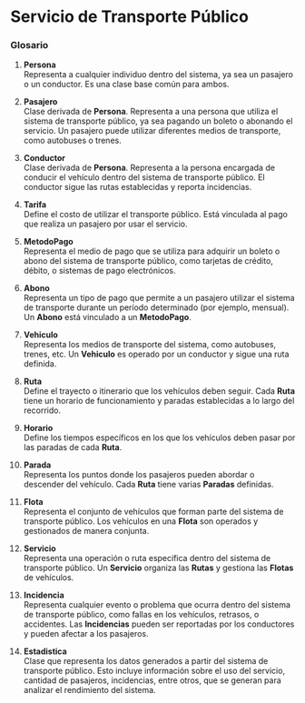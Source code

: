 # **Servicio de Transporte Público**

### **Glosario**

1. **Persona**  
   Representa a cualquier individuo dentro del sistema, ya sea un pasajero o un conductor. Es una clase base común para ambos.

2. **Pasajero**  
   Clase derivada de **Persona**. Representa a una persona que utiliza el sistema de transporte público, ya sea pagando un boleto o abonando el servicio. Un pasajero puede utilizar diferentes medios de transporte, como autobuses o trenes.

3. **Conductor**  
   Clase derivada de **Persona**. Representa a la persona encargada de conducir el vehículo dentro del sistema de transporte público. El conductor sigue las rutas establecidas y reporta incidencias.

4. **Tarifa**  
   Define el costo de utilizar el transporte público. Está vinculada al pago que realiza un pasajero por usar el servicio.

5. **MetodoPago**  
   Representa el medio de pago que se utiliza para adquirir un boleto o abono del sistema de transporte público, como tarjetas de crédito, débito, o sistemas de pago electrónicos.

6. **Abono**  
   Representa un tipo de pago que permite a un pasajero utilizar el sistema de transporte durante un período determinado (por ejemplo, mensual). Un **Abono** está vinculado a un **MetodoPago**.

7. **Vehiculo**  
   Representa los medios de transporte del sistema, como autobuses, trenes, etc. Un **Vehiculo** es operado por un conductor y sigue una ruta definida.

8. **Ruta**  
   Define el trayecto o itinerario que los vehículos deben seguir. Cada **Ruta** tiene un horario de funcionamiento y paradas establecidas a lo largo del recorrido.

9. **Horario**  
   Define los tiempos específicos en los que los vehículos deben pasar por las paradas de cada **Ruta**.

10. **Parada**  
   Representa los puntos donde los pasajeros pueden abordar o descender del vehículo. Cada **Ruta** tiene varias **Paradas** definidas.

11. **Flota**  
   Representa el conjunto de vehículos que forman parte del sistema de transporte público. Los vehículos en una **Flota** son operados y gestionados de manera conjunta.

12. **Servicio**  
   Representa una operación o ruta específica dentro del sistema de transporte público. Un **Servicio** organiza las **Rutas** y gestiona las **Flotas** de vehículos.

13. **Incidencia**  
   Representa cualquier evento o problema que ocurra dentro del sistema de transporte público, como fallas en los vehículos, retrasos, o accidentes. Las **Incidencias** pueden ser reportadas por los conductores y pueden afectar a los pasajeros.

14. **Estadistica**  
   Clase que representa los datos generados a partir del sistema de transporte público. Esto incluye información sobre el uso del servicio, cantidad de pasajeros, incidencias, entre otros, que se generan para analizar el rendimiento del sistema.

